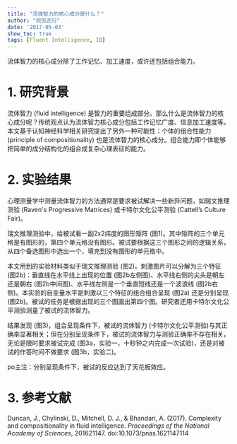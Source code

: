 ```yaml
---
title: "流体智力的核心成分是什么？"
author: "侃侃迩行"
date: '2017-05-03'
show_toc: true
tags: [Fluent Intelligence, IQ]
---
```


流体智力的核心成分除了工作记忆、加工速度，或许还包括组合能力。

# 1. 研究背景

流体智力 (fluid intelligence) 是智力的重要组成部分。那么什么是流体智力的核心成分呢？传统观点认为流体智力核心成分包括工作记忆广度、信息加工速度等。本文基于认知神经科学相关研究提出了另外一种可能性：个体的组合性能力 (principle of compositionality) 也是流体智力的核心成分。组合能力即个体能够把简单的成分结构化的组合成复杂心理表征的能力。

# 2. 实验结果

心理测量学中测量流体智力的方法通常是要求被试解决一些新异问题，如瑞文推理测验 (Raven's Progressive Matrices) 或卡特尔文化公平测验 (Cattell’s Culture Fair)。

瑞文推理测验中，给被试看一副2x2纬度的图形矩阵 (图1)。其中矩阵的三个单元格是有图形的，第四个单元格没有图形。被试要根据这三个图形之间的逻辑关系，从四个备选图形中选出一个，填充到没有图形的单元格中。

本文用到的实验材料类似于瑞文推理测验 (图2)。刺激图片可以分解为三个特征 (图2b)：垂直线在水平线上出现的位置 (图2b左侧图)、水平线右侧的尖头是朝左还是朝右 (图2b中间图)、水平线左侧是一个垂直短线还是一个波浪线 (图2b右侧)。本实验的自变量水平是刺激以三个特征的组合组合呈现 (图2a) 还是分别呈现 (图2b)。被试的任务是根据出现的三个图画出第四个图。研究者还用卡特尔文化公平测验测量了被试的流体智力。

结果发现 (图3)，组合呈现条件下，被试的流体智力 (卡特尔文化公平测验)与其正确率显著相关；但在分别呈现条件下，被试的流体智力与测验正确率不存在相关，无论是限时要求被试完成 (图3a，实验一，十秒钟之内完成一次试验)，还是对被试的作答时间不做要求 (图3b，实验二)。

po主注：分别呈现条件下，被试的反应达到了天花板效应。

# 3. 参考文献

Duncan, J., Chylinski, D., Mitchell, D. J., & Bhandari, A. (2017). Complexity and compositionality in fluid intelligence. *Proceedings of the National Academy of Sciences*, 201621147. doi:10.1073/pnas.1621147114
